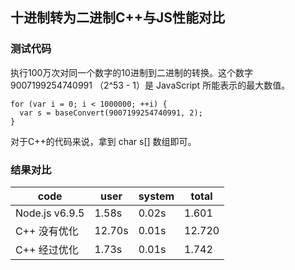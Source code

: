 ## 十进制转为二进制C++与JS性能对比

### 测试代码

执行100万次对同一个数字的10进制到二进制的转换。这个数字 9007199254740991 （2^53 - 1）是 JavaScript 所能表示的最大数值。

```
for (var i = 0; i < 1000000; ++i) {
  var s = baseConvert(9007199254740991, 2);
}
```

对于C++的代码来说，拿到 char s[] 数组即可。

### 结果对比

|      code        |   user   |  system   |  total  |
|  ------------    |  ------  | --------  |  -----  |
|  Node.js v6.9.5  |  1.58s   |   0.02s   |  1.601  |
|  C++ 没有优化     |  12.70s  |  0.01s    |  12.720 |
|  C++ 经过优化     |  1.73s   |  0.01s    |  1.742  |

